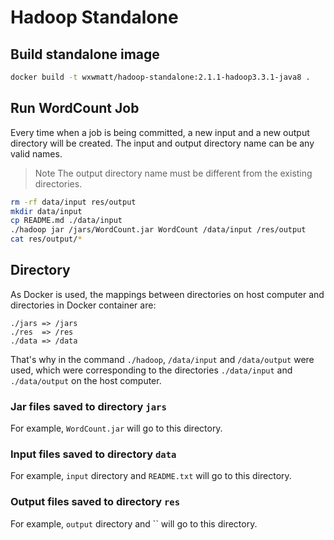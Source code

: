 # Hadoop Standalone
## Build standalone image

```bash
docker build -t wxwmatt/hadoop-standalone:2.1.1-hadoop3.3.1-java8 . 
```

## Run WordCount Job
Every time when a job is being committed, a new input and a new output directory will be created.
The input and output directory name can be any valid names.
>Note
The output directory name must be different from the existing directories.

```bash
rm -rf data/input res/output
mkdir data/input
cp README.md ./data/input
./hadoop jar /jars/WordCount.jar WordCount /data/input /res/output
cat res/output/*
```

## Directory
As Docker is used, the mappings between directories on host computer and directories in Docker container are:
```
./jars => /jars
./res  => /res
./data => /data
```
That's why in the command `./hadoop`, `/data/input` and `/data/output` were used, which were corresponding to the directories `./data/input` and `./data/output` on the host computer.

### Jar files saved to directory `jars`

For example, `WordCount.jar` will go to this directory.

### Input files saved to directory `data`

For example, `input` directory and `README.txt` will go to this directory.

### Output files saved to directory  `res`

For example, `output` directory and `` will go to this directory.